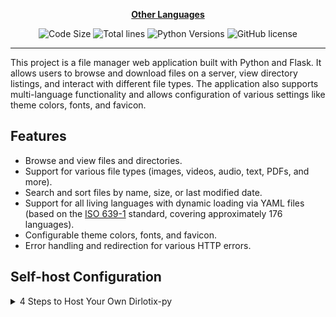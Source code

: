 <div align="center">

[**Other Languages**](.github/README/)
</div>

<p align="center">
    <img src="https://img.shields.io/github/languages/code-size/robonamari/Dirlotix-py?style=flat" alt="Code Size">
    <img src="https://tokei.rs/b1/github/robonamari/Dirlotix-py?style=flat" alt="Total lines">
    <img src="https://img.shields.io/badge/python-%5E3.9-blue" alt="Python Versions">
    <img src="https://img.shields.io/github/license/robonamari/Dirlotix-py" alt="GitHub license">
</p>

---

This project is a file manager web application built with Python and Flask. It allows users to browse and download files on a server, view directory listings, and interact with different file types. The application also supports multi-language functionality and allows configuration of various settings like theme colors, fonts, and favicon.

## Features
- Browse and view files and directories.
- Support for various file types (images, videos, audio, text, PDFs, and more).
- Search and sort files by name, size, or last modified date.
- Support for all living languages with dynamic loading via YAML files (based on the [ISO 639-1](https://en.wikipedia.org/wiki/List_of_ISO_639_language_codes) standard, covering approximately 176 languages).
- Configurable theme colors, fonts, and favicon.
- Error handling and redirection for various HTTP errors.
## Self-host Configuration
<details>
<summary>4 Steps to Host Your Own Dirlotix-py</summary>

### 1. Clone the Repository
```bash
git clone https://github.com/robonamari/Dirlotix-py
```

### 2. Install Python and Dependencies
Install Python, then install the required Python dependencies:
```bash
pip install -r requirements.txt
```

### 3. Configure the Script
1. Rename **.env.example** to **.env**.
2. The full descriptions of the environment variables are written inside the `.env` file, and you need to fill them out accordingly.

### 4. Run the Script
```bash
python index.py
```

### Done!
Your script should be fully configured and ready to run!

</details>
